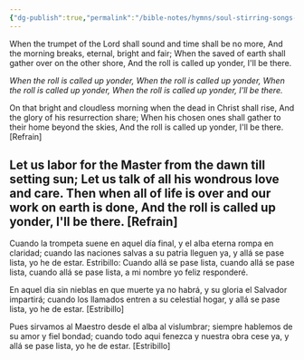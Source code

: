 ```yaml
---
{"dg-publish":true,"permalink":"/bible-notes/hymns/soul-stirring-songs-and-hymns/when-the-roll-is-called-up-yonder/","title":"When the Roll is Called Up Yonder"}
---
```



When the trumpet of the Lord shall sound and time shall be no more,
And the morning breaks, eternal, bright and fair;
When the saved of earth shall gather over on the other shore,
And the roll is called up yonder, I'll be there.

*When the roll is called up yonder,
When the roll is called up yonder,
When the roll is called up yonder,
When the roll is called up yonder, I'll be there.*

On that bright and cloudless morning when the dead in Christ shall rise,
And the glory of his resurrection share;
When his chosen ones shall gather to their home beyond the skies,
And the roll is called up yonder, I'll be there. [Refrain]

Let us labor for the Master from the dawn till setting sun;
Let us talk of all his wondrous love and care.
Then when all of life is over and our work on earth is done,
And the roll is called up yonder, I'll be there. [Refrain]
---
Cuando la trompeta suene en aquel día final,
y el alba eterna rompa en claridad; cuando las naciones salvas
a su patria lleguen ya, y allá se pase lista, yo he de estar.
Estribillo:
Cuando allá se pase lista,
cuando allá se pase lista,
cuando allá se pase lista,
a mi nombre yo feliz responderé.

En aquel dia sin nieblas en que muerte ya no habrá,
y su gloria el Salvador impartirá; cuando los llamados entren
a su celestial hogar, y allá se pase lista, yo he de estar. [Estribillo]

Pues sirvamos al Maestro desde el alba al vislumbrar;
siempre hablemos de su amor y fiel bondad; cuando todo aqui fenezca
y nuestra obra cese ya, y allá se pase lista, yo he de estar. [Estribillo]